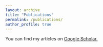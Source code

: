 ```yaml
---
layout: archive
title: "Publications"
permalink: /publications/
author_profile: true
---
```


You can find my articles on <u><a href="https://scholar.google.com/citations?user=8NeELr8AAAAJ&hl=en
">Google Scholar</a>.</u>


